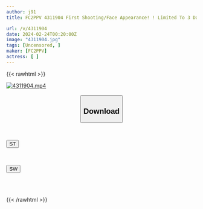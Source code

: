 ```yaml
---
author: j91
title: FC2PPV 4311904 First Shooting/Face Appearance! ! Limited To 3 Days! ! A Beautiful F-Cup Beauty College Student With Fair Skin And Big Breasts Misbehaves And Moves Her Hips To Climax Over And Over Again! ! Creampie Twice In A Row On A White And Lewd Beautiful Body That Has Forgotten Its Grace! ! Neopay…

url: /v/4311904
date: 2024-02-24T00:20:00Z
image: "4311904.jpg"
tags: [Uncensored, ]
maker: [FC2PPV]
actress: [ ]
---
```



{{< rawhtml >}}

<div class="video" data-videoid="9jDGjdO93xTaey2">
    <a href="javascript:;">
        <img src="/v/4311904/4311904.jpg" width="WIDTH" height="HEIGHT" alt="4311904.mp4" loading="lazy">
    </a>
</div>

<script type="text/javascript" src="https://j91.asia/asset/on-demand-st.js"></script>

<br>
  <link rel="stylesheet" href="https://j91.asia/asset/bs5.css">
  
  <center>
  <button class="btn btn-primary" type="button" data-bs-toggle="collapse" data-bs-target=".multi-collapse" aria-expanded="false" aria-controls="multiCollapseExample1 multiCollapseExample2"><h2>Download</h2></button></center>
</p>
<div class="row">
  <div class="col">
    <div class="collapse multi-collapse" id="multiCollapseExample1">
      <div class="card card-body">
	      	      <br>
<div class="buttons">  
<p><a href="https://streamtape.to/v/9jDGjdO93xTaey2" target="_blank"><button class="btn-hover color-3"><i class="fa fa-download"></i> ST</button></a></p></div>
    </div>
  </div>
</div>
  <div class="col">
    <div class="collapse multi-collapse" id="multiCollapseExample2">
      <div class="card card-body">
	      <br>
<div class="buttons">
<p><a href="https://cdnwish.com/s5n8dwka9f3a" target="_blank"><button class="btn-hover color-2"><i class="fa fa-download"></i> SW</button></a></p></div>
<br><br>
      </div>
    </div>
  </div>
</div>

{{< /rawhtml >}}